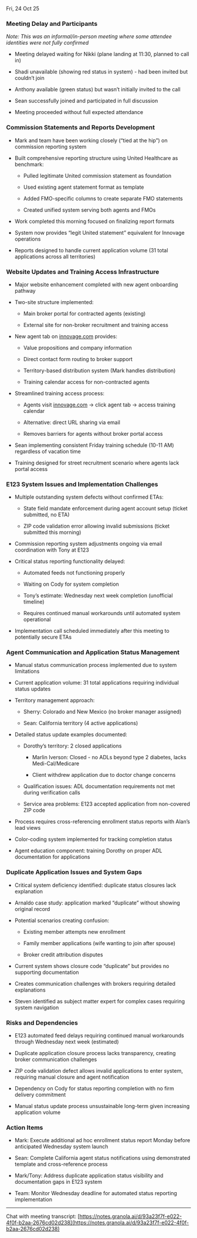 

Fri, 24 Oct 25

### Meeting Delay and Participants

_Note: This was an informal/in-person meeting where some attendee identities were not fully confirmed_

- Meeting delayed waiting for Nikki (plane landing at 11:30, planned to call in)
    
- Shadi unavailable (showing red status in system) - had been invited but couldn’t join
    
- Anthony available (green status) but wasn’t initially invited to the call
    
- Sean successfully joined and participated in full discussion
    
- Meeting proceeded without full expected attendance
    

### Commission Statements and Reports Development

- Mark and team have been working closely (“tied at the hip”) on commission reporting system
    
- Built comprehensive reporting structure using United Healthcare as benchmark:
    
    - Pulled legitimate United commission statement as foundation
        
    - Used existing agent statement format as template
        
    - Added FMO-specific columns to create separate FMO statements
        
    - Created unified system serving both agents and FMOs
        
- Work completed this morning focused on finalizing report formats
    
- System now provides “legit United statement” equivalent for Innovage operations
    
- Reports designed to handle current application volume (31 total applications across all territories)
    

### Website Updates and Training Access Infrastructure

- Major website enhancement completed with new agent onboarding pathway
    
- Two-site structure implemented:
    
    - Main broker portal for contracted agents (existing)
        
    - External site for non-broker recruitment and training access
        
- New agent tab on [innovage.com](http://innovage.com/) provides:
    
    - Value propositions and company information
        
    - Direct contact form routing to broker support
        
    - Territory-based distribution system (Mark handles distribution)
        
    - Training calendar access for non-contracted agents
        
- Streamlined training access process:
    
    - Agents visit [innovage.com](http://innovage.com/) → click agent tab → access training calendar
        
    - Alternative: direct URL sharing via email
        
    - Removes barriers for agents without broker portal access
        
- Sean implementing consistent Friday training schedule (10-11 AM) regardless of vacation time
    
- Training designed for street recruitment scenario where agents lack portal access
    

### E123 System Issues and Implementation Challenges

- Multiple outstanding system defects without confirmed ETAs:
    
    - State field mandate enforcement during agent account setup (ticket submitted, no ETA)
        
    - ZIP code validation error allowing invalid submissions (ticket submitted this morning)
        
- Commission reporting system adjustments ongoing via email coordination with Tony at E123
    
- Critical status reporting functionality delayed:
    
    - Automated feeds not functioning properly
        
    - Waiting on Cody for system completion
        
    - Tony’s estimate: Wednesday next week completion (unofficial timeline)
        
    - Requires continued manual workarounds until automated system operational
        
- Implementation call scheduled immediately after this meeting to potentially secure ETAs
    

### Agent Communication and Application Status Management

- Manual status communication process implemented due to system limitations
    
- Current application volume: 31 total applications requiring individual status updates
    
- Territory management approach:
    
    - Sherry: Colorado and New Mexico (no broker manager assigned)
        
    - Sean: California territory (4 active applications)
        
- Detailed status update examples documented:
    
    - Dorothy’s territory: 2 closed applications
        
        - Marlin Iverson: Closed - no ADLs beyond type 2 diabetes, lacks Medi-Cal/Medicare
            
        - Client withdrew application due to doctor change concerns
            
    - Qualification issues: ADL documentation requirements not met during verification calls
        
    - Service area problems: E123 accepted application from non-covered ZIP code
        
- Process requires cross-referencing enrollment status reports with Alan’s lead views
    
- Color-coding system implemented for tracking completion status
    
- Agent education component: training Dorothy on proper ADL documentation for applications
    

### Duplicate Application Issues and System Gaps

- Critical system deficiency identified: duplicate status closures lack explanation
    
- Arnaldo case study: application marked “duplicate” without showing original record
    
- Potential scenarios creating confusion:
    
    - Existing member attempts new enrollment
        
    - Family member applications (wife wanting to join after spouse)
        
    - Broker credit attribution disputes
        
- Current system shows closure code “duplicate” but provides no supporting documentation
    
- Creates communication challenges with brokers requiring detailed explanations
    
- Steven identified as subject matter expert for complex cases requiring system navigation
    

### Risks and Dependencies

- E123 automated feed delays requiring continued manual workarounds through Wednesday next week (estimated)
    
- Duplicate application closure process lacks transparency, creating broker communication challenges
    
- ZIP code validation defect allows invalid applications to enter system, requiring manual closure and agent notification
    
- Dependency on Cody for status reporting completion with no firm delivery commitment
    
- Manual status update process unsustainable long-term given increasing application volume
    

### Action Items

- Mark: Execute additional ad hoc enrollment status report Monday before anticipated Wednesday system launch
    
- Sean: Complete California agent status notifications using demonstrated template and cross-reference process
    
- Mark/Tony: Address duplicate application status visibility and documentation gaps in E123 system
    
- Team: Monitor Wednesday deadline for automated status reporting implementation
    

---

Chat with meeting transcript: [https://notes.granola.ai/d/93a23f7f-e022-4f0f-b2aa-2676cd02d238](https://notes.granola.ai/d/93a23f7f-e022-4f0f-b2aa-2676cd02d238)
